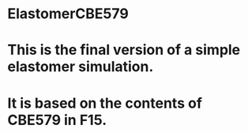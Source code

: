 # ElastomerCBE579
# This is the final version of a simple elastomer simulation.
# It is based on the contents of CBE579 in F15.
